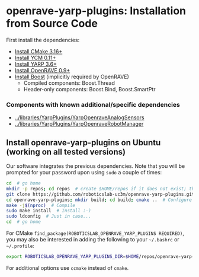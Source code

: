 # openrave-yarp-plugins: Installation from Source Code

First install the dependencies:
- [Install CMake 3.16+](https://github.com/roboticslab-uc3m/installation-guides/blob/master/install-cmake.md)
- [Install YCM 0.11+](https://github.com/roboticslab-uc3m/installation-guides/blob/master/install-ycm.md)
- [Install YARP 3.6+](https://github.com/roboticslab-uc3m/installation-guides/blob/master/install-yarp.md)
- [Install OpenRAVE 0.9+](https://github.com/roboticslab-uc3m/installation-guides/blob/master/install-openrave.md)
- [Install Boost](https://github.com/roboticslab-uc3m/installation-guides/blob/master/install-boost.md) (implicitly required by OpenRAVE)
    - Compiled components: Boost.Thread
    - Header-only components: Boost.Bind, Boost.SmartPtr

### Components with known additional/specific dependencies
- [../libraries/YarpPlugins/YarpOpenraveAnalogSensors](../libraries/YarpPlugins/YarpOpenraveAnalogSensors#requirements)
- [../libraries/YarpPlugins/YarpOpenraveRobotManager](../libraries/YarpPlugins/YarpOpenraveRobotManager#requirements)

## Install openrave-yarp-plugins on Ubuntu (working on all tested versions)

Our software integrates the previous dependencies. Note that you will be prompted for your password upon using `sudo` a couple of times:

```bash
cd  # go home
mkdir -p repos; cd repos  # create $HOME/repos if it does not exist; then, enter it
git clone https://github.com/roboticslab-uc3m/openrave-yarp-plugins.git  # Download openrave-yarp-plugins software from the repository
cd openrave-yarp-plugins; mkdir build; cd build; cmake ..  # Configure the openrave-yarp-plugins software
make -j$(nproc)  # Compile
sudo make install  # Install :-)
sudo ldconfig  # Just in case...
cd  # go home
```

For CMake `find_package(ROBOTICSLAB_OPENRAVE_YARP_PLUGINS REQUIRED)`, you may also be interested in adding the following to your `~/.bashrc` or `~/.profile`:
```bash
export ROBOTICSLAB_OPENRAVE_YARP_PLUGINS_DIR=$HOME/repos/openrave-yarp-plugins/build  # Points to where OPENRAVE_YARP_PLUGINSConfig.cmake is generated upon running CMake
```

For additional options use `ccmake` instead of `cmake`.
